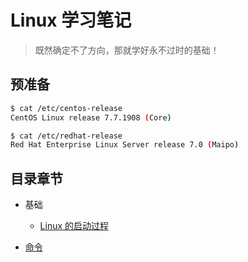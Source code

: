 # Linux 学习笔记

> 既然确定不了方向，那就学好永不过时的基础！

## 预准备

```bash
$ cat /etc/centos-release
CentOS Linux release 7.7.1908 (Core)
```

```bash
$ cat /etc/redhat-release
Red Hat Enterprise Linux Server release 7.0 (Maipo)
```

## 目录章节

- 基础
    - [Linux 的启动过程](基础/boot.md)

- [命令](命令/README.md)
